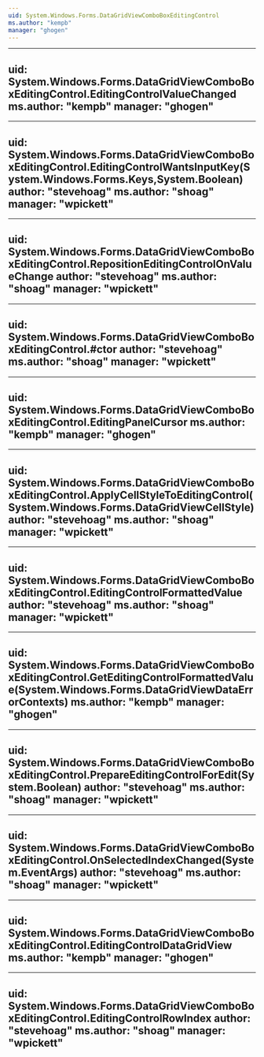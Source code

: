 ```yaml
---
uid: System.Windows.Forms.DataGridViewComboBoxEditingControl
ms.author: "kempb"
manager: "ghogen"
---
```


---
uid: System.Windows.Forms.DataGridViewComboBoxEditingControl.EditingControlValueChanged
ms.author: "kempb"
manager: "ghogen"
---

---
uid: System.Windows.Forms.DataGridViewComboBoxEditingControl.EditingControlWantsInputKey(System.Windows.Forms.Keys,System.Boolean)
author: "stevehoag"
ms.author: "shoag"
manager: "wpickett"
---

---
uid: System.Windows.Forms.DataGridViewComboBoxEditingControl.RepositionEditingControlOnValueChange
author: "stevehoag"
ms.author: "shoag"
manager: "wpickett"
---

---
uid: System.Windows.Forms.DataGridViewComboBoxEditingControl.#ctor
author: "stevehoag"
ms.author: "shoag"
manager: "wpickett"
---

---
uid: System.Windows.Forms.DataGridViewComboBoxEditingControl.EditingPanelCursor
ms.author: "kempb"
manager: "ghogen"
---

---
uid: System.Windows.Forms.DataGridViewComboBoxEditingControl.ApplyCellStyleToEditingControl(System.Windows.Forms.DataGridViewCellStyle)
author: "stevehoag"
ms.author: "shoag"
manager: "wpickett"
---

---
uid: System.Windows.Forms.DataGridViewComboBoxEditingControl.EditingControlFormattedValue
author: "stevehoag"
ms.author: "shoag"
manager: "wpickett"
---

---
uid: System.Windows.Forms.DataGridViewComboBoxEditingControl.GetEditingControlFormattedValue(System.Windows.Forms.DataGridViewDataErrorContexts)
ms.author: "kempb"
manager: "ghogen"
---

---
uid: System.Windows.Forms.DataGridViewComboBoxEditingControl.PrepareEditingControlForEdit(System.Boolean)
author: "stevehoag"
ms.author: "shoag"
manager: "wpickett"
---

---
uid: System.Windows.Forms.DataGridViewComboBoxEditingControl.OnSelectedIndexChanged(System.EventArgs)
author: "stevehoag"
ms.author: "shoag"
manager: "wpickett"
---

---
uid: System.Windows.Forms.DataGridViewComboBoxEditingControl.EditingControlDataGridView
ms.author: "kempb"
manager: "ghogen"
---

---
uid: System.Windows.Forms.DataGridViewComboBoxEditingControl.EditingControlRowIndex
author: "stevehoag"
ms.author: "shoag"
manager: "wpickett"
---
